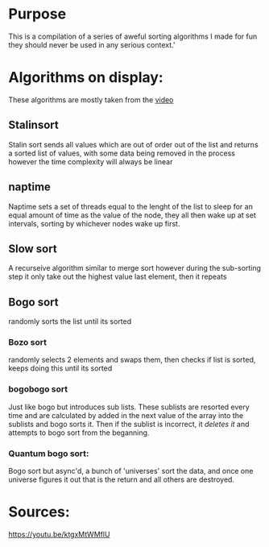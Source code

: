 # Purpose 
This is a compilation of a series of aweful sorting algorithms I made for fun they should never be used in any serious context.'
# Algorithms on display: 
These algorithms are mostly taken from the [video](https://youtu.be/ktgxMtWMflU)
## Stalinsort 
Stalin sort sends all values which are out of order out of the list and returns a sorted list of values, with some data being removed in the process however the time complexity will always be linear 
## naptime
Naptime sets a set of threads equal to the lenght of the list to sleep for an equal amount of time as the value of the node, they all then wake up at set intervals, sorting by whichever nodes wake up first. 
## Slow sort 
A recurseive algorithm similar to merge sort however during the sub-sorting step it only take out the highest value last element, then it repeats 
## Bogo sort 
randomly sorts the list until its sorted 
### Bozo sort 
randomly selects 2 elements and swaps them, then checks if list is sorted, keeps doing this until its sorted 
### bogobogo sort 
Just like bogo but introduces sub lists. These sublists are resorted every time and are calculated by added in the next value of the array into the sublists and bogo sorts it. Then if the sublist is incorrect, it *deletes it* and attempts to bogo sort from the beganning. 
### Quantum bogo sort: 
Bogo sort but async'd, a bunch of 'universes' sort the data, and once one universe figures it out that is the return and all others are destroyed. 
# Sources: 
https://youtu.be/ktgxMtWMflU